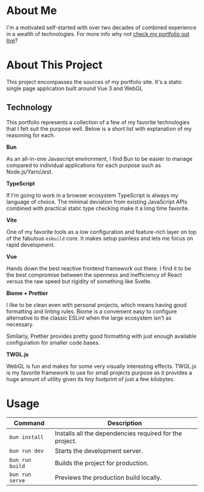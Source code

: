 # About Me

I'm a motivated self-started with over two decades of combined experience in a wealth of
technologies. For more info why not [check my portfolio out live](https://strutcode.dev)?

# About This Project

This project encompasses the sources of my portfolio site. It's a static single page
application built around Vue 3 and WebGL

## Technology

This portfolio represents a collection of a few of my favorite technologies that I felt
suit the purpose well. Below is a short list with explanation of my reasoning for each.

**Bun**

As an all-in-one Javascript environment, I find Bun to be easier to manage compared to
individual applications for each purpose such as Node.js/Yarn/Jest.

**TypeScript**

If I'm going to work in a browser ecosystem TypeScript is always my language of choice.
The minimal deviation from existing JavaScript APIs combined with practical static type
checking make it a long time favorite.

**Vite**

One of my favorite tools as a low configuration and feature-rich layer on top of the
fabulous `esbuild` core. It makes setup painless and lets me focus on rapid development.

**Vue**

Hands down the best reactive frontend framework out there. I find it to be the best
compromise between the openness and inefficiency of React versus the raw speed but rigidity
of something like Svelte.

**Biome + Prettier**

I like to be clean even with personal projects, which means having good formatting and
linting rules. Biome is a convenient easy to configure alternative to the classic ESLint
when the large ecosystem isn't as necessary.

Similarly, Prettier provides pretty good formatting with just enough available configuration
for smaller code bases.

**TWGL.js**

WebGL is fun and makes for some very visually interesting effects. TWGL.js is my favorite
framework to use for small projects purpose as it provides a huge amount of utility given its
tiny footprint of just a few kilobytes.

# Usage

| Command         | Description                                             |
| --------------- | ------------------------------------------------------- |
| `bun install`   | Installs all the dependencies required for the project. |
| `bun run dev`   | Starts the development server.                          |
| `bun run build` | Builds the project for production.                      |
| `bun run serve` | Previews the production build locally.                  |
